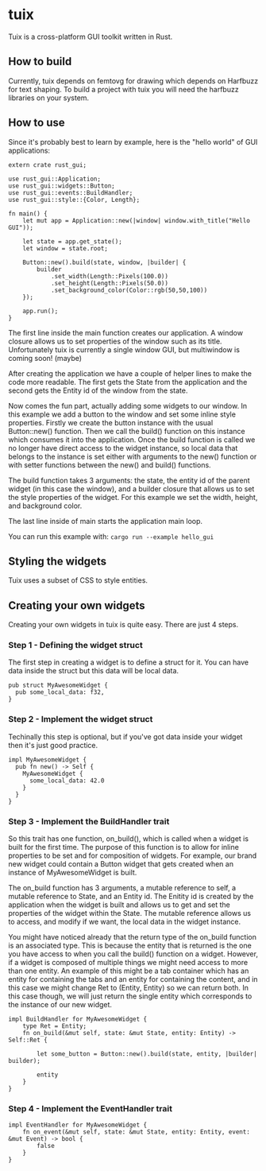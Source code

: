 # tuix
Tuix is a cross-platform GUI toolkit written in Rust.

## How to build

Currently, tuix depends on femtovg for drawing which depends on Harfbuzz for text shaping. To build a project with tuix you will need the harfbuzz libraries on your system.

## How to use
Since it's probably best to learn by example, here is the "hello world" of GUI applications:

```
extern crate rust_gui;

use rust_gui::Application;
use rust_gui::widgets::Button;
use rust_gui::events::BuildHandler;
use rust_gui::style::{Color, Length};

fn main() {
    let mut app = Application::new(|window| window.with_title("Hello GUI"));

    let state = app.get_state();
    let window = state.root;

    Button::new().build(state, window, |builder| {
        builder
            .set_width(Length::Pixels(100.0))
            .set_height(Length::Pixels(50.0))
            .set_background_color(Color::rgb(50,50,100))
    });

    app.run();
}
```

The first line inside the main function creates our application. A window closure allows us to set properties of the window such as its title. Unfortunately tuix is currently a single window GUI, but multiwindow is coming soon! (maybe)

After creating the application we have a couple of helper lines to make the code more readable. The first gets the State from the application and the second gets the Entity id of the window from the state.

Now comes the fun part, actually adding some widgets to our window. In this example we add a button to the window and set some inline style properties. Firstly we create the button instance with the usual Button::new() function. Then we call the build() function on this instance which consumes it into the application. Once the build function is called we no longer have direct access to the widget instance, so local data that belongs to the instance is set either with arguments to the new() function or with setter functions between the new() and build() functions.

The build function takes 3 arguments: the state, the entity id of the parent widget (in this case the window), and a builder closure that allows us to set the style properties of the widget. For this example we set the width, height, and background color.

The last line inside of main starts the application main loop.

You can run this example with: ```cargo run --example hello_gui```

## Styling the widgets

Tuix uses a subset of CSS to style entities. 

## Creating your own widgets

Creating your own widgets in tuix is quite easy. There are just 4 steps.

### Step 1 - Defining the widget struct

The first step in creating a widget is to define a struct for it. You can have data inside the struct but this data will be local data.

```
pub struct MyAwesomeWidget {
  pub some_local_data: f32,
}
```

### Step 2 - Implement the widget struct

Techinally this step is optional, but if you've got data inside your widget then it's just good practice.

```
impl MyAwesomeWidget {
  pub fn new() -> Self {
    MyAwesomeWidget {
      some_local_data: 42.0
    }
  }
}
```

### Step 3 - Implement the BuildHandler trait

So this trait has one function, on_build(), which is called when a widget is built for the first time. The purpose of this function is to allow for inline properties to be set and for composition of widgets. For example, our brand new widget could contain a Button widget that gets created when an instance of MyAwesomeWidget is built.

The on_build function has 3 arguments, a mutable reference to self, a mutable reference to State, and an Entity id. The Enitity id is created by the application when the widget is built and allows us to get and set the properties of the widget within the State. The mutable reference allows us to access, and modify if we want, the local data in the widget instance.

You might have noticed already that the return type of the on_build function is an associated type. This is because the entity that is returned is the one you have access to when you call the build() function on a widget. However, if a widget is composed of multiple things we might need access to more than one entity. An example of this might be a tab container which has an entity for containing the tabs and an entity for containing the content, and in this case we might change Ret to (Entity, Entity) so we can return both. In this case though, we will just return the single entity which corresponds to the instance of our new widget.

```
impl BuildHandler for MyAwesomeWidget {
    type Ret = Entity;
    fn on_build(&mut self, state: &mut State, entity: Entity) -> Self::Ret {
        
        let some_button = Button::new().build(state, entity, |builder| builder);
        
        entity
    }
}
```

### Step 4 - Implement the EventHandler trait

```
impl EventHandler for MyAwesomeWidget {
    fn on_event(&mut self, state: &mut State, entity: Entity, event: &mut Event) -> bool {
        false
    }
}
